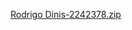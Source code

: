 
[Rodrigo Dinis-2242378.zip](https://github.com/user-attachments/files/20016765/Rodrigo.Dinis-2242378.zip)
